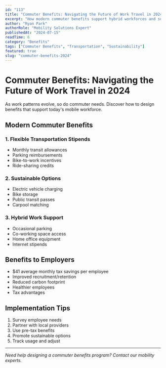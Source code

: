```yaml
---
id: "113"
title: "Commuter Benefits: Navigating the Future of Work Travel in 2024"
excerpt: "How modern commuter benefits support hybrid workforces and sustainable transportation."
author: "Ryan Park"
authorRole: "Mobility Solutions Expert"
publishedAt: "2024-07-15"
readTime: 6
category: "Benefits"
tags: ["Commuter Benefits", "Transportation", "Sustainability"]
featured: true
slug: "commuter-benefits-2024"
---
```


# Commuter Benefits: Navigating the Future of Work Travel in 2024

As work patterns evolve, so do commuter needs. Discover how to design benefits that support today's mobile workforce.

## Modern Commuter Benefits

### 1. Flexible Transportation Stipends

- Monthly transit allowances
- Parking reimbursements
- Bike-to-work incentives
- Ride-sharing credits

### 2. Sustainable Options

- Electric vehicle charging
- Bike storage
- Public transit passes
- Carpool matching

### 3. Hybrid Work Support

- Occasional parking
- Co-working space access
- Home office equipment
- Internet stipends

## Benefits to Employers

- $41 average monthly tax savings per employee
- Improved recruitment/retention
- Reduced carbon footprint
- Healthier employees
- Tax advantages

## Implementation Tips

1. Survey employee needs
2. Partner with local providers
3. Use pre-tax benefits
4. Promote sustainable options
5. Track usage and adjust

---

_Need help designing a commuter benefits program? Contact our mobility experts._
